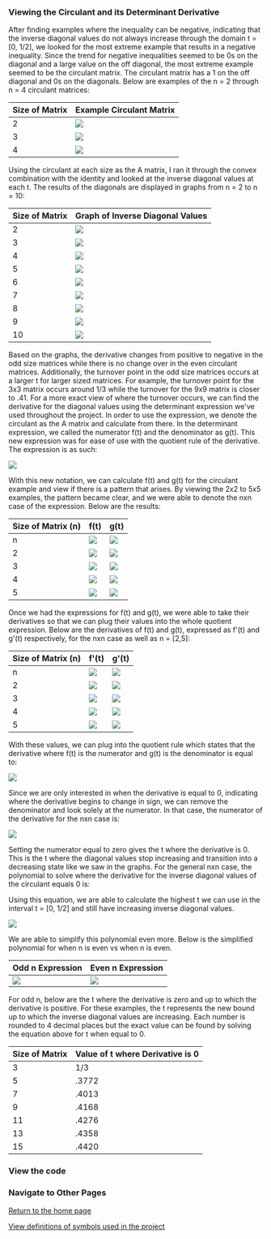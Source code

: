 ### Viewing the Circulant and its Determinant Derivative

After finding examples where the inequality can be negative, indicating that the inverse diagonal values do not always increase through the domain t = [0, 1/2], we looked for the most extreme example that results in a negative inequality. Since the trend for negative inequalities seemed to be 0s on the diagonal and a large value on the off diagonal, the most extreme example seemed to be the circulant matrix. The circulant matrix has a 1 on the off diagonal and 0s on the diagonals. Below are examples of the n = 2 through n = 4 circulant matrices:

| Size of Matrix | Example Circulant Matrix |
| ------------- | ---------- |
| 2 | ![](images/circulant/n_2_circulant.png)|
| 3 | ![](images/circulant/n_3_circulant.png)|
| 4 | ![](images/circulant/n_4_circulant.png)| 

Using the circulant at each size as the A matrix, I ran it through the convex combination with the identity and looked at the inverse diagonal values at each t. The results of the diagonals are displayed in graphs from n = 2 to n = 10:

| Size of Matrix | Graph of Inverse Diagonal Values | 
| ------------- | ------------ |
| 2 | ![](images/circulant/n_2_circulant_diagonal_values.png)|
| 3 | ![](images/circulant/n_3_circulant_diagonal_values.png)|
| 4 | ![](images/circulant/n_4_circulant_diagonal_values.png)|
| 5 | ![](images/circulant/n_5_circulant_diagonal_values.png)|
| 6 | ![](images/circulant/n_6_circulant_diagonal_values.png)|
| 7 | ![](images/circulant/n_7_circulant_diagonal_values.png)|
| 8 | ![](images/circulant/n_8_circulant_diagonal_values.png)|
| 9 | ![](images/circulant/n_9_circulant_diagonal_values.png)|
| 10 | ![](images/circulant/n_10_circulant_diagonal_values.png)|

Based on the graphs, the derivative changes from positive to negative in the odd size matrices while there is no change over in the even circulant matrices. Additionally, the turnover point in the odd size matrices occurs at a larger t for larger sized matrices. For example, the turnover point for the 3x3 matrix occurs around 1/3 while the turnover for the 9x9 matrix is closer to .41. For a more exact view of where the turnover occurs, we can find the derivative for the diagonal values using the determinant expression we've used throughout the project. In order to use the expression, we denote the circulant as the A matrix and calculate from there. In the determinant expression, we called the numerator f(t) and the denominator as g(t). This new expression was for ease of use with the quotient rule of the derivative. The expression is as such:

![](images/circulant/determinant_expression_circulant.png)

With this new notation, we can calculate f(t) and g(t) for the circulant example and view if there is a pattern that arises. By viewing the 2x2 to 5x5 examples, the pattern became clear, and we were able to denote the nxn case of the expression. Below are the results: 

| Size of Matrix (n) | f(t) | g(t) |
| ------- | ------- | ------ |
| n | ![](images/circulant/f_n.png) | ![](images/circulant/g_n.png) |
| 2 | ![](images/circulant/f_2.png) | ![](images/circulant/g_2.png) |
| 3 | ![](images/circulant/f_3.png) | ![](images/circulant/g_3.png) |
| 4 | ![](images/circulant/f_4.png) | ![](images/circulant/g_4.png) | 
| 5 | ![](images/circulant/f_5.png) | ![](images/circulant/g_5.png) |

Once we had the expressions for f(t) and g(t), we were able to take their derivatives so that we can plug their values into the whole quotient expression. Below are the derivatives of f(t) and g(t), expressed as f'(t) and g'(t) respectively, for the nxn case as well as n = [2,5]:

| Size of Matrix (n) | f'(t) | g'(t) |
| ------- | ------- | ------ |
| n | ![](images/circulant/f_d_n.png) | ![](images/circulant/g_d_n.png) |
| 2 | ![](images/circulant/f_d_2.png) | ![](images/circulant/g_d_2.png) |
| 3 | ![](images/circulant/f_d_3.png) | ![](images/circulant/g_d_3.png) |
| 4 | ![](images/circulant/f_d_4.png) | ![](images/circulant/g_d_4.png) | 
| 5 | ![](images/circulant/f_d_5.png) | ![](images/circulant/g_d_5.png) |  

With these values, we can plug into the quotient rule which states that the derivative where f(t) is the numerator and g(t) is the denominator is equal to:

![](images/circulant/quotient_rule.png)

Since we are only interested in when the derivative is equal to 0, indicating where the derivative begins to change in sign, we can remove the denominator and look solely at the numerator. In that case, the numerator of the derivative for the nxn case is:

![](images/circulant/numerator_circulant_derivative.png)

Setting the numerator equal to zero gives the t where the derivative is 0. This is the t where the diagonal values stop increasing and transition into a decreasing state like we saw in the graphs. For the general nxn case, the polynomial to solve where the derivative for the inverse diagonal values of the circulant equals 0 is:


Using this equation, we are able to calculate the highest t we can use in the interval t = [0, 1/2] and still have increasing inverse diagonal values. 

![](images/circulant/circulant_derivitive_expression.png )

We are able to simplify this polynomial even more. Below is the simplified polynomial for when n is even vs when n is even.

| Odd n Expression | Even n Expression |
| ---------------- | ---------------- |
| ![](images/circulant/odd_circulant_expression.png) | ![](images\circulant\even_circulant_expression.png) |


For odd n, below are the t where the derivative is zero and up to which the derivative is positive. For these examples, the t represents the new bound up to which the inverse diagonal values are increasing. Each number is rounded to 4 decimal places but the exact value can be found by solving the equation above for t when equal to 0.

| Size of Matrix | Value of t where Derivative is 0 |
| -------------- | --------------- |
| 3 | 1/3 |
| 5 | .3772 |
| 7 | .4013 |
| 9 | .4168 |
| 11 | .4276 |
| 13 | .4358 |
| 15 | .4420 |

### View the code



### Navigate to Other Pages

[Return to the home page](README.md)

[View definitions of symbols used in the project](definitions.md)  
